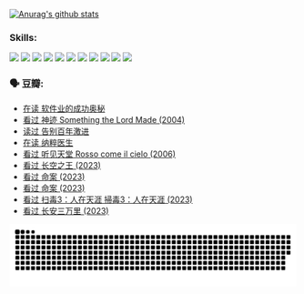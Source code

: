 
[![Anurag's github stats](https://github-readme-stats.vercel.app/api?username=w940853815)](https://github.com/anuraghazra/github-readme-stats)

### Skills:

<code><img height="32" src="https://cdn.jsdelivr.net/npm/simple-icons@v5/icons/python.svg"></code>
<code><img height="32" src="https://cdn.jsdelivr.net/npm/simple-icons@v5/icons/javascript.svg"></code>
<code><img height="32" src="https://cdn.jsdelivr.net/npm/simple-icons@v5/icons/django.svg"></code>
<code><img height="32" src="https://cdn.jsdelivr.net/npm/simple-icons@v5/icons/flask.svg"></code>
<code><img height="32" src="https://cdn.jsdelivr.net/npm/simple-icons@v5/icons/vuetify.svg"></code>
<code><img height="32" src="https://cdn.jsdelivr.net/npm/simple-icons@v5/icons/git.svg"></code>
<code><img height="32" src="https://cdn.jsdelivr.net/npm/simple-icons@v5/icons/docker.svg"></code>
<code><img height="32" src="https://cdn.jsdelivr.net/npm/simple-icons@v5/icons/postgresql.svg"></code>
<code><img height="32" src="https://cdn.jsdelivr.net/npm/simple-icons@v5/icons/elasticsearch.svg"></code>
<code><img height="32" src="https://cdn.jsdelivr.net/npm/simple-icons@v5/icons/macos.svg"></code>
<code><img height="32" src="https://cdn.jsdelivr.net/npm/simple-icons@v5/icons/linux.svg"></code>

### 🗣 豆瓣:

<!-- DOUBAN-ACTIVITIES:START -->
- [在读 软件业的成功奥秘](https://www.douban.com/people/136069238/status/4414815312/?_i=98387390)
- [看过 神迹 Something the Lord Made‎ (2004)](https://www.douban.com/people/136069238/status/4409691983/?_i=98387390)
- [读过 告别百年激进](https://www.douban.com/people/136069238/status/4406414036/?_i=98387390)
- [在读 纳粹医生](https://www.douban.com/people/136069238/status/4406413750/?_i=98387390)
- [看过 听见天堂 Rosso come il cielo‎ (2006)](https://www.douban.com/people/136069238/status/4401902014/?_i=98387390)
- [看过 长空之王‎ (2023)](https://www.douban.com/people/136069238/status/4397459053/?_i=98387390)
- [看过 命案‎ (2023)](https://www.douban.com/people/136069238/status/4395718336/?_i=98387390)
- [看过 命案‎ (2023)](https://www.douban.com/people/136069238/status/4395718257/?_i=98387390)
- [看过 扫毒3：人在天涯 掃毒3：人在天涯‎ (2023)](https://www.douban.com/people/136069238/status/4394601730/?_i=98387390)
- [看过 长安三万里‎ (2023)](https://www.douban.com/people/136069238/status/4391215935/?_i=98387390)
<!-- DOUBAN-ACTIVITIES:END -->


![Snake animation](https://raw.githubusercontent.com/w940853815/w940853815/output/github-contribution-grid-snake.svg)

<!--
**w940853815/w940853815** is a ✨ _special_ ✨ repository because its `README.md` (this file) appears on your GitHub profile.

Here are some ideas to get you started:

- 🔭 I’m currently working on ...
- 🌱 I’m currently learning ...
- 👯 I’m looking to collaborate on ...
- 🤔 I’m looking for help with ...
- 💬 Ask me about ...
- 📫 How to reach me: ...
- 😄 Pronouns: ...
- ⚡ Fun fact: ...
-->

